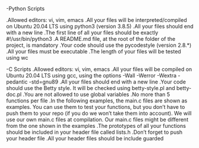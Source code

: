 -Python Scripts

.Allowed editors: vi, vim, emacs
.All your files will be interpreted/compiled on Ubuntu 20.04 LTS using python3 (version 3.8.5)
.All your files should end with a new line
.The first line of all your files should be exactly #!/usr/bin/python3
.A README.md file, at the root of the folder of the project, is mandatory
.Your code should use the pycodestyle (version 2.8.*)
.All your files must be executable
.The length of your files will be tested using wc

-C Scripts
.Allowed editors: vi, vim, emacs
.All your files will be compiled on Ubuntu 20.04 LTS using gcc, using the options -Wall -Werror -Wextra -pedantic -std=gnu89
.All your files should end with a new line
.Your code should use the Betty style. It will be checked using betty-style.pl and betty-doc.pl
.You are not allowed to use global variables
.No more than 5 functions per file
.In the following examples, the main.c files are shown as examples. You can use them to test your functions, but you don’t have to push them to your repo (if you do we won’t take them into account). We will use our own main.c files at compilation. Our main.c files might be different from the one shown in the examples
.The prototypes of all your functions should be included in your header file called lists.h
.Don’t forget to push your header file
.All your header files should be include guarded

